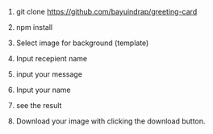 1. git clone https://github.com/bayuindrap/greeting-card

2. npm install

3. Select image for background (template) 

4. Input recepient name

5. input your message

6. Input your name

7. see the result

8. Download your image with clicking the download button.